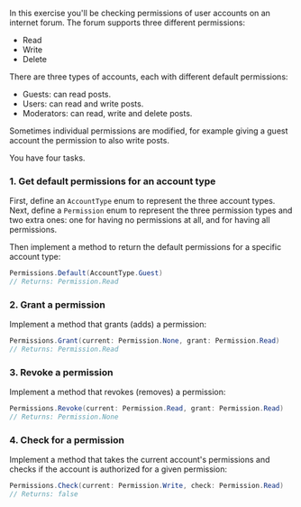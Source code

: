 In this exercise you'll be checking permissions of user accounts on an internet forum. The forum supports three different permissions:

- Read
- Write
- Delete

There are three types of accounts, each with different default permissions:

- Guests: can read posts.
- Users: can read and write posts.
- Moderators: can read, write and delete posts.

Sometimes individual permissions are modified, for example giving a guest account the permission to also write posts.

You have four tasks.

### 1. Get default permissions for an account type

First, define an `AccountType` enum to represent the three account types. Next, define a `Permission` enum to represent the three permission types and two extra ones: one for having no permissions at all, and for having all permissions.

Then implement a method to return the default permissions for a specific account type:

```csharp
Permissions.Default(AccountType.Guest)
// Returns: Permission.Read
```

### 2. Grant a permission

Implement a method that grants (adds) a permission:

```csharp
Permissions.Grant(current: Permission.None, grant: Permission.Read)
// Returns: Permission.Read
```

### 3. Revoke a permission

Implement a method that revokes (removes) a permission:

```csharp
Permissions.Revoke(current: Permission.Read, grant: Permission.Read)
// Returns: Permission.None
```

### 4. Check for a permission

Implement a method that takes the current account's permissions and checks if the account is authorized for a given permission:

```csharp
Permissions.Check(current: Permission.Write, check: Permission.Read)
// Returns: false
```
